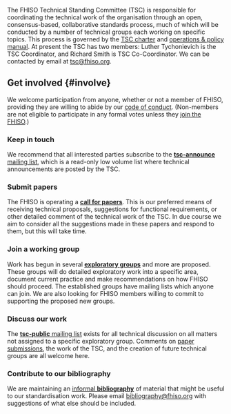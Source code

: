 The FHISO Technical Standing Committee (TSC) is responsible for
coordinating the technical work of the organisation through an open,
consensus-based, collaborative standards process, much of which will be
conducted by a number of technical groups each working on specific
topics. This process is governed by the [TSC charter](/tsc-charter/) and
[operations & policy manual](/tsc-opm/). At present the TSC has two
members: Luther Tychonievich is the TSC Coordinator, and Richard Smith
is TSC Co-Coordinator. We can be contacted by email at
[tsc@fhiso.org](mailto:tsc@fhiso.org).

Get involved {#involve}
------------

We welcome participation from anyone, whether or not a member of FHISO,
providing they are willing to abide by our [code of
conduct](/aboutfhiso/code-of-conduct/). (Non-members are not eligible to
participate in any formal votes unless they [join the
FHISO](/join-fhiso/).)

### Keep in touch

We recommend that all interested parties subscribe to the
[**tsc-announce** mailing
list](/mailman/listinfo/tsc-announce_fhiso.org), which is a read-only
low volume list where technical announcements are posted by the TSC.

### Submit papers

The FHISO is operating a [**call for papers**](/call-for-papers). This
is our preferred means of receiving technical proposals, suggestions for
functional requirements, or other detailed comment of the technical work
of the TSC. In due course we aim to consider all the suggestions made in
these papers and respond to them, but this will take time.

### Join a working group

Work has begun in several [**exploratory groups**](/tsc-egs) and more
are proposed. These groups will do detailed exploratory work into a
specific area, document current practice and make recommendations on how
FHISO should proceed. The established groups have mailing lists which
anyone can join. We are also looking for FHISO members willing to commit
to supporting the proposed new groups.

### Discuss our work

The [**tsc-public** mailing list](/tsc-public) exists for all technical
discussion on all matters not assigned to a specific exploratory group.
Comments on [paper submissions](/call-for-papers-submissions), the work
of the TSC, and the creation of future technical groups are all welcome
here.

### Contribute to our bibliography

We are maintaining an [informal **bibliography**](/bibliography) of
material that might be useful to our standardisation work. Please email
[bibliography@fhiso.org](mailto:bibliography@fhiso.org) with suggestions
of what else should be included.
